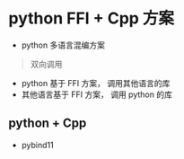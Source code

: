 # python FFI + Cpp 方案

- python 多语言混编方案

> 双向调用

- python 基于 FFI 方案， 调用其他语言的库
- 其他语言基于 FFI 方案， 调用 python 的库

## python + Cpp

- pybind11
